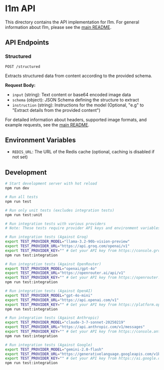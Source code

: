 # l1m API

This directory contains the API implementation for l1m. For general information about l1m, please see the [main README](../README.md).

## API Endpoints

### Structured

```
POST /structured
```

Extracts structured data from content according to the provided schema.

**Request Body:**

- `input` (string): Text content or base64 encoded image data
- `schema` (object): JSON Schema defining the structure to extract
- `instruction` (string): Instructions for the model (Optional, "e.g" to "Extract details from the provided content")

For detailed information about headers, supported image formats, and example requests, see the [main README](../README.md#-documentation).

## Environment Variables

- `REDIS_URL`: The URL of the Redis cache (optional, caching is disabled if not set)

## Development

```bash
# Start development server with hot reload
npm run dev

# Run all tests
npm run test

# Run only unit tests (excludes integration tests)
npm run test:unit

# Run integration tests with various providers
# Note: These tests require provider API keys and environment variables

# Run integration tests (Against Groq)
export TEST_PROVIDER_MODEL="llama-3.2-90b-vision-preview"
export TEST_PROVIDER_URL="https://api.groq.com/openai/v1"
export TEST_PROVIDER_KEY="" # Get your API key from https://console.groq.com/
npm run test:integration

# Run integration tests (Against OpenRouter)
export TEST_PROVIDER_MODEL="openai/gpt-4o"
export TEST_PROVIDER_URL="https://openrouter.ai/api/v1"
export TEST_PROVIDER_KEY="" # Get your API key from https://openrouter.ai
npm run test:integration

# Run integration tests (Against OpenAI)
export TEST_PROVIDER_MODEL="gpt-4o-mini"
export TEST_PROVIDER_URL="https://api.openai.com/v1"
export TEST_PROVIDER_KEY="" # Get your API key from https://platform.openai.com
npm run test:integration

# Run integration tests (Against Anthropic)
export TEST_PROVIDER_MODEL="claude-3-7-sonnet-20250219"
export TEST_PROVIDER_URL="https://api.anthropic.com/v1/messages"
export TEST_PROVIDER_KEY="" # Get your API key from https://console.anthropic.com
npm run test:integration

# Run integration tests (Against Google)
export TEST_PROVIDER_MODEL="gemini-2.0-flash"
export TEST_PROVIDER_URL="https://generativelanguage.googleapis.com/v1beta"
export TEST_PROVIDER_KEY="" # Get your API key from https://ai.google.dev
npm run test:integration
```
